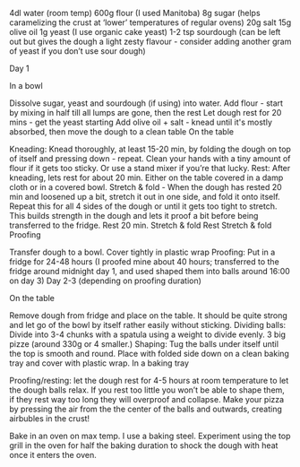 4dl water (room temp)
600g flour (I used Manitoba)
8g sugar (helps caramelizing the crust at ‘lower’ temperatures of regular ovens)
20g salt
15g olive oil
1g yeast (I use organic cake yeast)
1-2 tsp sourdough (can be left out but gives the dough a light zesty flavour - consider adding another gram of yeast if you don’t use sour dough)

Day 1

In a bowl

Dissolve sugar, yeast and sourdough (if using) into water.
Add flour - start by mixing in half till all lumps are gone, then the rest
Let dough rest for 20 mins - get the yeast starting
Add olive oil + salt - knead until it's mostly absorbed, then move the dough to a clean table
On the table

Kneading: Knead thoroughly, at least 15-20 min, by folding the dough on top of itself and pressing down - repeat. Clean your hands with a tiny amount of flour if it gets too sticky. Or use a stand mixer if you’re that lucky.
Rest: After kneading, lets rest for about 20 min. Either on the table covered in a damp cloth or in a covered bowl.
Stretch & fold - When the dough has rested 20 min and loosened up a bit, stretch it out in one side, and fold it onto itself. Repeat this for all 4 sides of the dough or until it gets too tight to stretch. This builds strength in the dough and lets it proof a bit before being transferred to the fridge.
Rest 20 min.
Stretch & fold
Rest
Stretch & fold
Proofing

Transfer dough to a bowl. Cover tightly in plastic wrap
Proofing: Put in a fridge for 24-48 hours (I proofed mine about 40 hours; transferred to the fridge around midnight day 1, and used shaped them into balls around 16:00 on day 3)
Day 2-3 (depending on proofing duration)

On the table

Remove dough from fridge and place on the table. It should be quite strong and let go of the bowl by itself rather easily without sticking.
Dividing balls: Divide into 3-4 chunks with a spatula using a weight to divide evenly. 3 big pizze (around 330g or 4 smaller.)
Shaping: Tug the balls under itself until the top is smooth and round. Place with folded side down on a clean baking tray and cover with plastic wrap.
In a baking tray

Proofing/resting: let the dough rest for 4-5 hours at room temperature to let the dough balls relax. If you rest too little you won’t be able to shape them, if they rest way too long they will overproof and collapse.
Make your pizza by pressing the air from the the center of the balls and outwards, creating airbubles in the crust!

Bake in an oven on max temp. I use a baking steel. Experiment using the top grill in the oven for half the baking duration to shock the dough with heat once it enters the oven.
